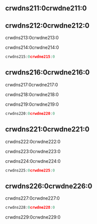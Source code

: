 ## crwdns211:0crwdne211:0

## crwdns212:0crwdne212:0

crwdns213:0crwdne213:0

crwdns214:0crwdne214:0

```go
crwdns215:0crwdne215:0
```

## crwdns216:0crwdne216:0

crwdns217:0crwdne217:0

crwdns218:0crwdne218:0

crwdns219:0crwdne219:0

```go
crwdns220:0crwdne220:0
```

## crwdns221:0crwdne221:0

crwdns222:0crwdne222:0

crwdns223:0crwdne223:0

crwdns224:0crwdne224:0

```go
crwdns225:0crwdne225:0
```

## crwdns226:0crwdne226:0

crwdns227:0crwdne227:0

```go
crwdns228:0crwdne228:0
```

crwdns229:0crwdne229:0